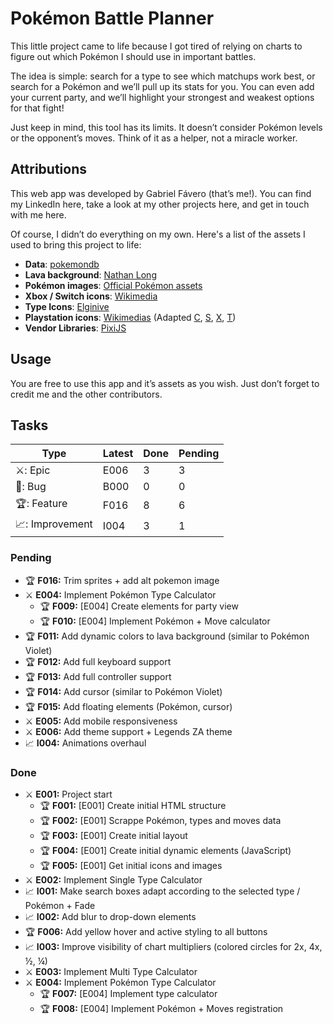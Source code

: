 # Pokémon Battle Planner

This little project came to life because I got tired of relying on charts to figure out which Pokémon I should use in important battles.

The idea is simple: search for a type to see which matchups work best, or search for a Pokémon and we’ll pull up its stats for you. You can even add your current party, and we’ll highlight your strongest and weakest options for that fight!

Just keep in mind, this tool has its limits. It doesn’t consider Pokémon levels or the opponent’s moves. Think of it as a helper, not a miracle worker.

## Attributions

This web app was developed by Gabriel Fávero (that’s me!). You can find my LinkedIn here, take a look at my other projects here, and get in touch with me here.

Of course, I didn’t do everything on my own. Here's a list of the assets I used to bring this project to life:

- **Data**: [pokemondb](https://pokemondb.net/)
- **Lava background**: [Nathan Long](https://codepen.io/nathanlong)
- **Pokémon images**: [Official Pokémon assets](https://www.pokemon.com/us/pokedex)
- **Xbox / Switch icons**: [Wikimedia](https://commons.wikimedia.org/wiki/File:Xbox_Certified_controller.svg)
- **Type Icons**: [Elginive](https://github.com/Elginive/pokemon-type-icons/tree/main)
- **Playstation icons**: [Wikimedias](https://www.wikimedia.org/) (Adapted [C](https://upload.wikimedia.org/wikipedia/commons/6/6b/PlayStation_button_C.svg), [S](https://upload.wikimedia.org/wikipedia/commons/4/49/PlayStation_button_S.svg), [X](https://upload.wikimedia.org/wikipedia/commons/8/8f/PlayStation_button_X.svg), [T](https://upload.wikimedia.org/wikipedia/commons/6/69/PlayStation_button_T.svg))
- **Vendor Libraries**: [PixiJS](https://pixijs.com/)

## Usage

You are free to use this app and it’s assets as you wish. Just don’t forget to credit me and the other contributors.

## Tasks

| Type            | Latest | Done | Pending |
| --------------- | ------ | ---- | ------- |
| ⚔️: Epic      | E006   | 3    | 3       |
| 🐞: Bug         | B000   | 0    | 0       |
| 🏆: Feature     | F016   | 8    | 6       |
| 📈: Improvement | I004   | 3    | 1       |

### Pending

- 🏆 **F016:** Trim sprites + add alt pokemon image
- ⚔️ **E004:** Implement Pokémon Type Calculator
  - 🏆 **F009:** [E004] Create elements for party view
  - 🏆 **F010:** [E004] Implement Pokémon + Move calculator
- 🏆 **F011:** Add dynamic colors to lava background (similar to Pokémon Violet)
- 🏆 **F012:** Add full keyboard support
- 🏆 **F013:** Add full controller support
- 🏆 **F014:** Add cursor (similar to Pokémon Violet)
- 🏆 **F015:** Add floating elements (Pokémon, cursor)
- ⚔️ **E005:** Add mobile responsiveness
- ⚔️ **E006:** Add theme support + Legends ZA theme
- 📈 **I004:** Animations overhaul

### Done

- ⚔️ **E001:** Project start
  - 🏆 **F001:** [E001] Create initial HTML structure
  - 🏆 **F002:** [E001] Scrappe Pokémon, types and moves data
  - 🏆 **F003:** [E001] Create initial layout
  - 🏆 **F004:** [E001] Create initial dynamic elements (JavaScript)
  - 🏆 **F005:** [E001] Get initial icons and images
- ⚔️ **E002:** Implement Single Type Calculator
- 📈 **I001:**  Make search boxes adapt according to the selected type / Pokémon + Fade
- 📈 **I002:** Add blur to drop-down elements
- 🏆 **F006:** Add yellow hover and active styling to all buttons
- 📈 **I003:** Improve visibility of chart multipliers (colored circles for 2x, 4x, ½, ¼)
- ⚔️ **E003:** Implement Multi Type Calculator
- ⚔️ **E004:** Implement Pokémon Type Calculator
  - 🏆 **F007:** [E004] Implement type calculator
  - 🏆 **F008:** [E004] Implement Pokémon + Moves registration
